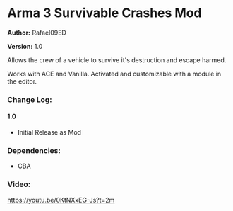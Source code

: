 # Arma 3 Survivable Crashes Mod

**Author:** Rafael09ED

**Version:** 1.0

Allows the crew of a vehicle to survive it's destruction and escape harmed. 

Works with ACE and Vanilla. Activated and customizable with a module in the editor.

### Change Log: 

#### 1.0

- Initial Release as Mod

### Dependencies:

- CBA

### Video:

https://youtu.be/0KtNXxEG-Js?t=2m